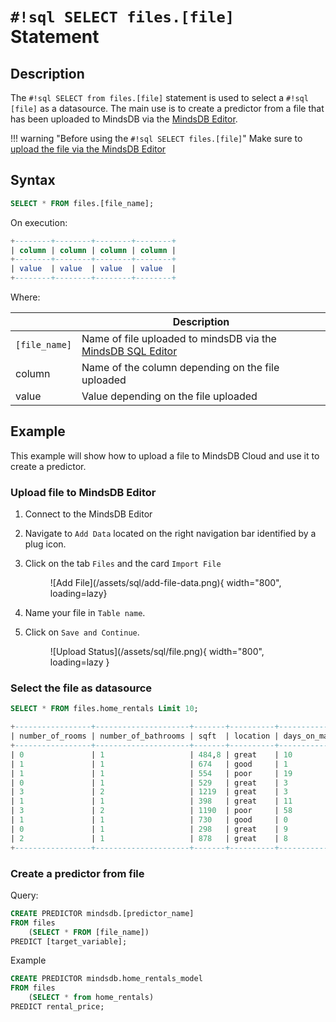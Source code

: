 # `#!sql SELECT files.[file]` Statement

## Description

The `#!sql SELECT from files.[file]` statement is used to select a `#!sql [file]` as a datasource. The main use is to create a predictor from a file that has been uploaded to MindsDB via the [MindsDB Editor](/connect/mindsdb_editor/).

!!! warning "Before using the `#!sql SELECT files.[file]`"
    Make sure to [upload the file via the MindsDB Editor](#upload-file-to-mindsdb-editor)

## Syntax

```sql
SELECT * FROM files.[file_name];
```

On execution:

```sql
+--------+--------+--------+--------+
| column | column | column | column |
+--------+--------+--------+--------+
| value  | value  | value  | value  |
+--------+--------+--------+--------+
```

Where:

|               | Description                                       |
| ------------- | ------------------------------------------------- |
| `[file_name]` | Name of file uploaded to mindsDB via the [MindsDB SQL Editor](/connect/mindsdb_editor/)   |
| column        | Name of the column depending on the file uploaded |
| value         | Value depending on the file uploaded              |

## Example

This example will show how to upload a file to MindsDB Cloud and use it to create a predictor.

### Upload file to MindsDB Editor

1. Connect to the MindsDB Editor
2. Navigate to `Add Data` located on the right navigation bar identified by a plug icon.
3. Click on the tab `Files` and the card `Import File`

    <figure markdown>
        ![Add File](/assets/sql/add-file-data.png){ width="800", loading=lazy}
    </figure>

4. Name your file in `Table name`.
5. Click on `Save and Continue`.

    <figure markdown>
        ![Upload Status](/assets/sql/file.png){ width="800", loading=lazy  }
    </figure>

### Select the file as datasource

```sql
SELECT * FROM files.home_rentals Limit 10;
```

```sql
+-----------------+---------------------+-------+----------+----------------+---------------+--------------+--------------+
| number_of_rooms | number_of_bathrooms | sqft  | location | days_on_market | initial_price | neighborhood | rental_price |
+-----------------+---------------------+-------+----------+----------------+---------------+--------------+--------------+
| 0               | 1                   | 484,8 | great    | 10             | 2271          | south_side   | 2271         |
| 1               | 1                   | 674   | good     | 1              | 2167          | downtown     | 2167         |
| 1               | 1                   | 554   | poor     | 19             | 1883          | westbrae     | 1883         |
| 0               | 1                   | 529   | great    | 3              | 2431          | south_side   | 2431         |
| 3               | 2                   | 1219  | great    | 3              | 5510          | south_side   | 5510         |
| 1               | 1                   | 398   | great    | 11             | 2272          | south_side   | 2272         |
| 3               | 2                   | 1190  | poor     | 58             | 4463          | westbrae     | 4123.812     |
| 1               | 1                   | 730   | good     | 0              | 2224          | downtown     | 2224         |
| 0               | 1                   | 298   | great    | 9              | 2104          | south_side   | 2104         |
| 2               | 1                   | 878   | great    | 8              | 3861          | south_side   | 3861         |
+-----------------+---------------------+-------+----------+----------------+---------------+--------------+--------------+
```

### Create a predictor from file

Query:

```sql
CREATE PREDICTOR mindsdb.[predictor_name]
FROM files 
    (SELECT * FROM [file_name])
PREDICT [target_variable];
```

Example

```sql
CREATE PREDICTOR mindsdb.home_rentals_model
FROM files
    (SELECT * from home_rentals)
PREDICT rental_price;
```
